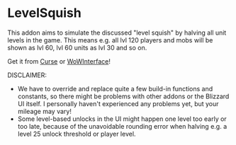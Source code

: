 # LevelSquish

This addon aims to simulate the discussed "level squish" by halving all unit levels in the game. This means e.g. all lvl 120 players and mobs will be shown as lvl 60, lvl 60 units as lvl 30 and so on.

Get it from [Curse](https://www.curseforge.com/wow/addons/levelsquish) or [WoWInterface](https://www.wowinterface.com/downloads/info25062-LevelSquish.html)!

DISCLAIMER:

- We have to override and replace quite a few build-in functions and constants, so there might be problems with other addons or the Blizzard UI itself. I personally haven't experienced any problems yet, but your mileage may vary!
- Some level-based unlocks in the UI might happen one level too early or too late, because of the unavoidable rounding error when halving e.g. a level 25 unlock threshold or player level.
